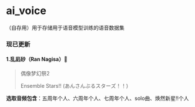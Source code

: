 # ai_voice

（自存用）用于存储用于语音模型训练的语音数据集



### 现已更新

#### 1.乱凪砂（Ran Nagisa）🍊

> 偶像梦幻祭2
>
> Ensemble Stars!! (あんさんぶるスターズ！！)

**选取音频包含**：五周年个人、六周年个人、七周年个人、solo曲、焕然新星!!个人
